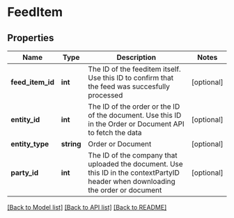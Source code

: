 # FeedItem

## Properties
Name | Type | Description | Notes
------------ | ------------- | ------------- | -------------
**feed_item_id** | **int** | The ID of the feeditem itself. Use this ID to confirm that the feed was succesfully processed | [optional] 
**entity_id** | **int** | The ID of the order or the ID of the document. Use this ID in the Order or Document API to fetch the data | [optional] 
**entity_type** | **string** | Order or Document | [optional] 
**party_id** | **int** | The ID of the company that uploaded the document. Use this ID in the contextPartyID header when downloading the order or document | [optional] 

[[Back to Model list]](../README.md#documentation-for-models) [[Back to API list]](../README.md#documentation-for-api-endpoints) [[Back to README]](../README.md)


